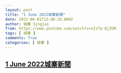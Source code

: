 ```yaml
---
layout: post
title: "1 June 2022城寨新聞"
date: 2022-06-01T13:40:29.000Z
author: 城寨 Singjai
from: https://www.youtube.com/watch?v=xIzTp-QjZUM
tags: [ 城寨 ]
comments: True
categories: [ 城寨 ]
---
```

<!--1654090829000-->
[1 June 2022城寨新聞](https://www.youtube.com/watch?v=xIzTp-QjZUM)
------

<div>

</div>
